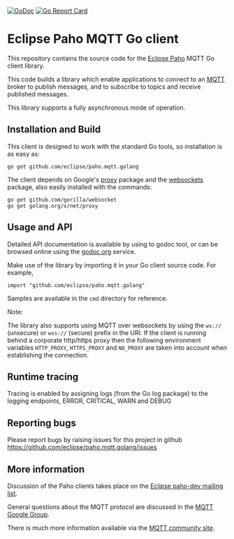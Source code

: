 
[![GoDoc](https://godoc.org/github.com/eclipse/paho.mqtt.golang?status.svg)](https://godoc.org/github.com/eclipse/paho.mqtt.golang)
[![Go Report Card](https://goreportcard.com/badge/github.com/eclipse/paho.mqtt.golang)](https://goreportcard.com/report/github.com/eclipse/paho.mqtt.golang)

Eclipse Paho MQTT Go client
===========================


This repository contains the source code for the [Eclipse Paho](http://eclipse.org/paho) MQTT Go client library. 

This code builds a library which enable applications to connect to an [MQTT](http://mqtt.org) broker to publish messages, and to subscribe to topics and receive published messages.

This library supports a fully asynchronous mode of operation.


Installation and Build
----------------------

This client is designed to work with the standard Go tools, so installation is as easy as:

```
go get github.com/eclipse/paho.mqtt.golang
```

The client depends on Google's [proxy](https://godoc.org/golang.org/x/net/proxy) package and the [websockets](https://godoc.org/github.com/gorilla/websocket) package, 
also easily installed with the commands:

```
go get github.com/gorilla/websocket
go get golang.org/x/net/proxy
```


Usage and API
-------------

Detailed API documentation is available by using to godoc tool, or can be browsed online
using the [godoc.org](http://godoc.org/github.com/eclipse/paho.mqtt.golang) service.

Make use of the library by importing it in your Go client source code. For example,
```
import "github.com/eclipse/paho.mqtt.golang"
```

Samples are available in the `cmd` directory for reference.

Note:

The library also supports using MQTT over websockets by using the `ws://` (unsecure) or `wss://` (secure) prefix in the URI. If the client is running behind a corporate http/https proxy then the following environment variables `HTTP_PROXY`, `HTTPS_PROXY` and `NO_PROXY` are taken into account when establishing the connection.


Runtime tracing
---------------

Tracing is enabled by assigning logs (from the Go log package) to the logging endpoints, ERROR, CRITICAL, WARN and DEBUG


Reporting bugs
--------------

Please report bugs by raising issues for this project in github https://github.com/eclipse/paho.mqtt.golang/issues 


More information
----------------

Discussion of the Paho clients takes place on the [Eclipse paho-dev mailing list](https://dev.eclipse.org/mailman/listinfo/paho-dev).

General questions about the MQTT protocol are discussed in the [MQTT Google Group](https://groups.google.com/forum/?hl=en-US&fromgroups#!forum/mqtt).

There is much more information available via the [MQTT community site](http://mqtt.org).
